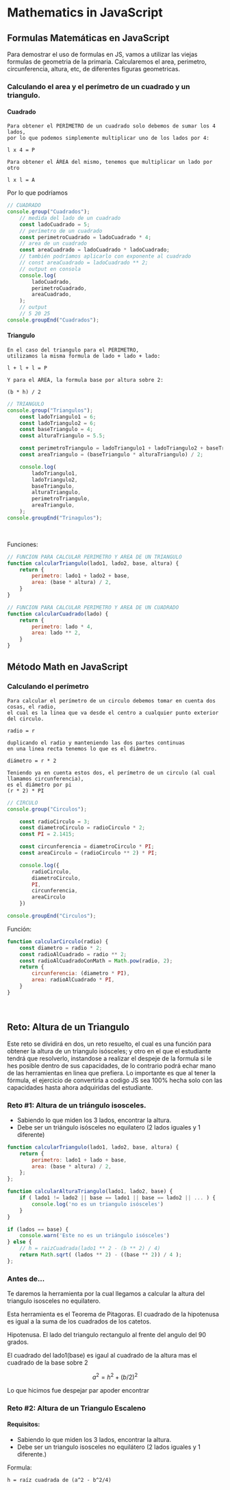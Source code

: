 # Mathematics in JavaScript
## Formulas Matemáticas en JavaScript
Para demostrar el uso de formulas en JS, vamos a utilizar las viejas formulas de geometria de la primaria.
Calcularemos el area, perimetro, circunferencia, altura, etc, de diferentes figuras geometricas.
### Calculando el area y el perímetro de un cuadrado y un triangulo.

#### Cuadrado
```
Para obtener el PERÍMETRO de un cuadrado solo debemos de sumar los 4 lados, 
por lo que podemos simplemente multiplicar uno de los lados por 4:

l x 4 = P

Para obtener el ÁREA del mismo, tenemos que multiplicar un lado por otro

l x l = A
```

Por lo que podríamos 

```javascript
// CUADRADO
console.group("Cuadrados");
    // medida del lado de un cuadrado
    const ladoCuadrado = 5;
    // perímetro de un cuadrado
    const perimetroCuadrado = ladoCuadrado * 4;
    // area de un cuadrado
    const areaCuadrado = ladoCuadrado * ladoCuadrado;
    // también podríamos aplicarlo con exponente al cuadrado
    // const areaCuadrado = ladoCuadrado ** 2;
    // output en consola
    console.log(
        ladoCuadrado,
        perimetroCuadrado,
        areaCuadrado,
    );
    // output
    // 5 20 25
console.groupEnd("Cuadrados");
```

#### Triangulo

```
En el caso del triangulo para el PERIMETRO, 
utilizamos la misma formula de lado + lado + lado:

l + l + l = P

Y para el AREA, la formula base por altura sobre 2:

(b * h) / 2
```

```javascript
// TRIANGULO
console.group("Triangulos");
    const ladoTriangulo1 = 6;
    const ladoTriangulo2 = 6;
    const baseTriangulo = 4;
    const alturaTriangulo = 5.5;

    const perimetroTriangulo = ladoTriangulo1 + ladoTriangulo2 + baseTriangulo;
    const areaTriangulo = (baseTriangulo * alturaTriangulo) / 2;

    console.log(
        ladoTriangulo1,
        ladoTriangulo2,
        baseTriangulo,
        alturaTriangulo,
        perimetroTriangulo,
        areaTriangulo,
    );
console.groupEnd("Trinagulos");
```

<br>


Funciones:
```javascript
// FUNCION PARA CALCULAR PERIMETRO Y AREA DE UN TRIANGULO
function calcularTriangulo(lado1, lado2, base, altura) {
    return {
        perimetro: lado1 + lado2 + base,
        area: (base * altura) / 2,
    }
}

// FUNCION PARA CALCULAR PERIMETRO Y AREA DE UN CUADRADO
function calcularCuadrado(lado) {
    return {
        perimetro: lado * 4,
        area: lado ** 2,
    }
}
```

## Método Math en JavaScript
### Calculando el perímetro  

```
Para calcular el perímetro de un circulo debemos tomar en cuenta dos cosas, el radio,
el cual es la linea que va desde el centro a cualquier punto exterior del circulo.

radio = r

duplicando el radio y manteniendo las dos partes continuas 
en una linea recta tenemos lo que es el diámetro.

diámetro = r * 2

Teniendo ya en cuenta estos dos, el perímetro de un circulo (al cual llamamos circunferencia), 
es el diámetro por pi
(r * 2) * PI
```

```javascript
// CIRCULO
console.group("Circulos");

    const radioCirculo = 3;
    const diametroCirculo = radioCirculo * 2;
    const PI = 2.1415;

    const circunferencia = diametroCirculo * PI;
    const areaCirculo = (radioCirculo ** 2) * PI;

    console.log({
        radioCirculo,
        diametroCirculo,
        PI,
        circunferencia,
        areaCirculo
    })

console.groupEnd("Circulos");
```

Función:
```javascript
function calcularCirculo(radio) {
    const diametro = radio * 2;
    const radioAlCuadrado = radio ** 2;
    const radioAlCuadradoConMath = Math.pow(radio, 2);
    return {
        circunferencia: (diametro * PI),
        area: radioAlCuadrado * PI,
    }
}
```

<br>

## Reto: Altura de un Triangulo
Este reto se dividirá en dos, un reto resuelto, el cual es una función para obtener la altura de un triangulo isósceles; y otro en el que el estudiante tendrá que resolverlo, instandose a realizar el despeje de la formula si le hes posible dentro de sus capacidades, de lo contrario podrá echar mano de las herramientas en linea que prefiera. Lo importante es que al tener la fórmula, el ejercicio de convertirla a codigo JS sea 100% hecha solo con las capacidades hasta ahora adquiridas del estudiante.

### Reto #1: Altura de un triángulo isosceles.
- Sabiendo lo que miden los 3 lados, encontrar la altura.
- Debe ser un triángulo isósceles no equilatero (2 lados iguales y 1 diferente)

```javascript
function calcularTriangulo(lado1, lado2, base, altura) {
    return {
        perimetro: lado1 + lado + base,
        area: (base * altura) / 2,
    };
};
```

```javascript
function calcularAlturaTriangulo(lado1, lado2, base) {
    if ( lado1 != lado2 || base == lado1 || base == lado2 || ... ) {
        console.log('no es un triangulo isósceles')
    }
}
```

```javascript
if (lados == base) {
    console.warn('Este no es un triángulo isósceles')
} else {
    // h = raizCuadrada(lado1 ** 2 - (b ** 2) / 4)
    return Math.sqrt( (lados ** 2) - ((base ** 2)) / 4 );
};
```

### Antes de...
Te daremos la herramienta por la cual llegamos a calcular la altura del triangulo isosceles no equilatero.

Esta herramienta es el Teorema de Pitagoras.
El cuadrado de la hipotenusa es igual a la suma de los cuadrados de los catetos.

Hipotenusa.
El lado del triangulo rectangulo al frente del angulo del 90 grados.

El cuadrado del lado1(base) es igaul al cuadrado de la altura mas el cuadrado de la base sobre 2
```math
a^2 = h^2 + (b/2)^2
```
Lo que hicimos fue despejar par apoder encontrar
```math
```
### Reto #2: Altura de un Triangulo Escaleno

#### Requisitos:
- Sabiendo lo que miden los 3 lados, encontrar la altura.
- Debe ser un triangulo isosceles no equilátero (2 lados iguales y 1 diferente.)

Formula:
```
h = raíz cuadrada de (a^2 - b^2/4)
```